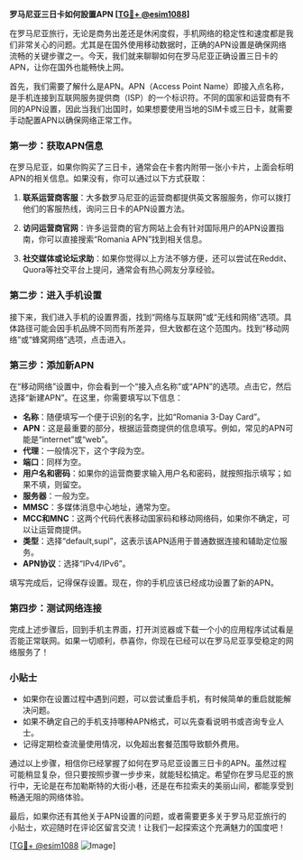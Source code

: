 **罗马尼亚三日卡如何設置APN [[TG💪+ @esim1088](https://t.me/s/esim1088)]**

在罗马尼亚旅行，无论是商务出差还是休闲度假，手机网络的稳定性和速度都是我们非常关心的问题。尤其是在国外使用移动数据时，正确的APN设置是确保网络流畅的关键步骤之一。今天，我们就来聊聊如何在罗马尼亚正确设置三日卡的APN，让你在国外也能畅快上网。

首先，我们需要了解什么是APN。APN（Access Point Name）即接入点名称，是手机连接到互联网服务提供商（ISP）的一个标识符。不同的国家和运营商有不同的APN设置，因此当我们出国时，如果想要使用当地的SIM卡或三日卡，就需要手动配置APN以确保网络正常工作。

### **第一步：获取APN信息**
在罗马尼亚，如果你购买了三日卡，通常会在卡套内附带一张小卡片，上面会标明APN的相关信息。如果没有，你可以通过以下方式获取：

1. **联系运营商客服**：大多数罗马尼亚的运营商都提供英文客服服务，你可以拨打他们的客服热线，询问三日卡的APN设置方法。
   
2. **访问运营商官网**：许多运营商的官方网站上会有针对国际用户的APN设置指南，你可以直接搜索“Romania APN”找到相关信息。

3. **社交媒体或论坛求助**：如果你觉得以上方法不够方便，还可以尝试在Reddit、Quora等社交平台上提问，通常会有热心网友分享经验。

### **第二步：进入手机设置**
接下来，我们进入手机的设置界面，找到“网络与互联网”或“无线和网络”选项。具体路径可能会因手机品牌不同而有所差异，但大致都在这个范围内。找到“移动网络”或“蜂窝网络”选项，点击进入。

### **第三步：添加新APN**
在“移动网络”设置中，你会看到一个“接入点名称”或“APN”的选项。点击它，然后选择“新建APN”。在这里，你需要填写以下信息：

- **名称**：随便填写一个便于识别的名字，比如“Romania 3-Day Card”。
- **APN**：这是最重要的部分，根据运营商提供的信息填写。例如，常见的APN可能是“internet”或“web”。
- **代理**：一般情况下，这个字段为空。
- **端口**：同样为空。
- **用户名和密码**：如果你的运营商要求输入用户名和密码，就按照指示填写；如果不填，则留空。
- **服务器**：一般为空。
- **MMSC**：多媒体消息中心地址，通常为空。
- **MCC和MNC**：这两个代码代表移动国家码和移动网络码，如果你不确定，可以让运营商提供。
- **类型**：选择“default,supl”，这表示该APN适用于普通数据连接和辅助定位服务。
- **APN协议**：选择“IPv4/IPv6”。

填写完成后，记得保存设置。现在，你的手机应该已经成功设置了新的APN。

### **第四步：测试网络连接**
完成上述步骤后，回到手机主界面，打开浏览器或下载一个小的应用程序试试看是否能正常联网。如果一切顺利，恭喜你，你现在已经可以在罗马尼亚享受稳定的网络服务了！

### **小贴士**
- 如果你在设置过程中遇到问题，可以尝试重启手机，有时候简单的重启就能解决问题。
- 如果不确定自己的手机支持哪种APN格式，可以先查看说明书或咨询专业人士。
- 记得定期检查流量使用情况，以免超出套餐范围导致额外费用。

通过以上步骤，相信你已经掌握了如何在罗马尼亚设置三日卡的APN。虽然过程可能稍显复杂，但只要按照步骤一步步来，就能轻松搞定。希望你在罗马尼亚的旅行中，无论是在布加勒斯特的大街小巷，还是在布拉索夫的美丽山间，都能享受到畅通无阻的网络体验。

最后，如果你还有其他关于APN设置的问题，或者需要更多关于罗马尼亚旅行的小贴士，欢迎随时在评论区留言交流！让我们一起探索这个充满魅力的国度吧！

[[TG💪+ @esim1088](https://t.me/s/esim1088) ![Image](https://i.postimg.cc/4NQfJmqS/Snipaste-2025-05-13-00-14-12.png)]